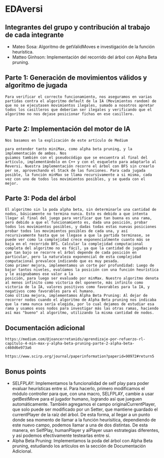 # EDAversi

## Integrantes del grupo y contribución al trabajo de cada integrante

- Mateo Sosa: Algoritmo de getValidMoves e investigación de la función heurística.
- Matteo Ginhson: Implementación del recorrido del árbol con Alpha Beta pruning.

## Parte 1: Generación de movimientos válidos y algoritmo de jugada

    Para verificar el correcto funcionamiento, nos aseguramos en varias partidas contra el algoritmo default de la IA (Movimientos random) de que no se ejecutasen movimientos ilegales, sumado a nosotros apretar todos los casilleros que deberían ser ilegales y verificando que el algoritmo no nos dejase posicionar fichas en ese casillero.

## Parte 2: Implementación del motor de IA

    Nos basamos en la explicación de este artículo de Medium

    para entender tanto miniMax, como alpha beta pruning, y la implementación de ambos. Nos
    guiamos también con el pseudocódigo que se encuentra al final del artículo, implementándolo en C++ y con el esqueleto para adaptarlo al Reversi. Nuestra implementación recorre el árbol con BFS sin crearlo per se, aprovechando el Stack de las funciones. Para cada jugada posible, la función minMax se llama recursivamente a si misma, cada vez con uno de todos los movimientos posibles, y se queda con el mejor.

## Parte 3: Poda del árbol

    El algoritmo sin la poda alpha beta, sin determinarle una cantidad de nodos, básicamente no termina nunca. Esto es debido a que intenta llegar al final del juego para verificar que tan buena es una rama, pero debido a que el funcionamiento es, dada una posición, probar todos los movimientos posibles, y dadas todas estas nuevas posiciones probar todos los movimientos posibles de cada una, y así recursivamente hasta que se llegase a que la partida terminase, se puede ver como la complejidad crece exponencialmente cuanto más se baja en el recorrido BFS. Calcular la complejidad computacional completa del algoritmo no es fácil, ya que la cantidad de jugadas y que tan bajo se recorre el árbol depende de cada posición en particular, pero la naturaleza exponencial de esta complejidad computacional prevalece indicando que es muy pesada.
    Como primer mejora, implementamos un corte por profundidad: Luego de bajar tantos niveles, evalúamos la posición con una función heurística y le asignabamos ese valor a la
    posición, para luego ser evaluado por minMax. Nuestro algoritmo denota al menos infinito como victoria del oponente, más infinito como victoria de la IA, valores positivos como favorables para la IA, y negativos como favorables para el humano.
    Como última mejora, implementamos Alpha Beta Pruning: Al dejar de recorrer nodos cuando el algoritmo de Alpha Beta pruning nos indicaba que la rama nunca sería elegida, por lo cual dejamos de estudiar esa rama y usamos esos nodos para investigar más las otras ramas, haciendo así mas "bueno" al algoritmo, utilizando la misma cantidad de nodos.

## Documentación adicional

    https://medium.com/@joancerretanids/aprendizaje-por-refuerzo-rl-capítulo-4-min-max-y-alpha-beta-pruning-parte-2-alpha-beta-c460d6e973a6

    https://www.scirp.org/journal/paperinformation?paperid=90972#return5

## Bonus points

- SELFPLAY:
  Implementamos la funcionalidad de self play para poder evaluar heurísticas entre sí.
  Para hacerlo, primero modificamos el módulo controller para que, con una macro, SELFPLAY, cambie a usar getBestMove para el jugador humano, logrando así que jueguen automáticamente. También agregamos el campo originalCurrentPlayer, que solo puede ser modificado por un Setter, que mantiene guardado el currentPlayer de la raíz del árbol. De esta forma, al llegar a un punto donde sea momento de llamar a la función heurísitica, dependiendo de este nuevo campo, podemos llamar a una de dos distintas. De esta manera, en SelfPlay, humanPlayer y aiPlayer usan estrategias diferentes, y así podemos efectivamente testearlas entre sí.
- Alpha Beta Pruning: Implementamos la poda del árbol con Alpha Beta pruning, estudiando los
  artículos en la sección de Documentación Adicional.
